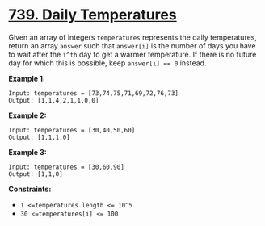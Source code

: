 # [739. Daily Temperatures](https://leetcode.com/problems/daily-temperatures/description/?envType=daily-question&envId=2024-01-31)

Given an array of integers `temperatures` represents the daily temperatures, return an array `answer` such that `answer[i]` is the number of days you have to wait after the `i^th` day to get a warmer temperature. If there is no future day for which this is possible, keep `answer[i] == 0` instead.

**Example 1:** 

```
Input: temperatures = [73,74,75,71,69,72,76,73]
Output: [1,1,4,2,1,1,0,0]
```

**Example 2:** 

```
Input: temperatures = [30,40,50,60]
Output: [1,1,1,0]
```

**Example 3:** 

```
Input: temperatures = [30,60,90]
Output: [1,1,0]
```

**Constraints:** 

- `1 <=temperatures.length <= 10^5`
- `30 <=temperatures[i] <= 100`